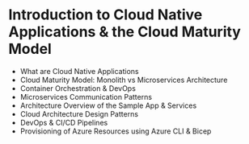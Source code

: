 #  Introduction to Cloud Native Applications & the Cloud Maturity Model

- What are Cloud Native Applications
- Cloud Maturity Model: Monolith vs Microservices Architecture
- Container Orchestration & DevOps
- Microservices Communication Patterns
- Architecture Overview of the Sample App & Services
- Cloud Architecture Design Patterns
- DevOps & CI/CD Pipelines
- Provisioning of Azure Resources using Azure CLI & Bicep